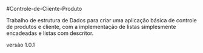 #Controle-de-Cliente-Produto

Trabalho de estrutura de Dados para criar uma aplicação básica de controle de produtos e cliente, com a implementação de listas 
simplesmente encadeadas e listas com descritor.
 
 versão 1.0.1
